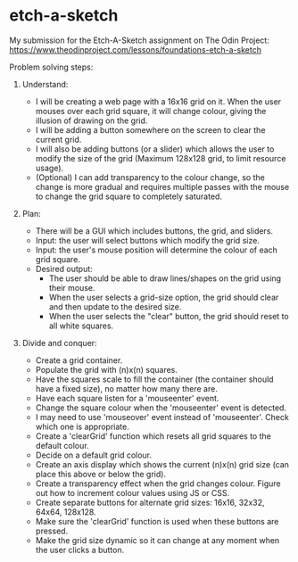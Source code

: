 # etch-a-sketch
My submission for the Etch-A-Sketch assignment on The Odin Project: https://www.theodinproject.com/lessons/foundations-etch-a-sketch

Problem solving steps:
1) Understand:
    - I will be creating a web page with a 16x16 grid on it. When the user mouses over each grid square, it will change colour, giving the illusion of drawing on the grid.
    - I will be adding a button somewhere on the screen to clear the current grid.
    - I will also be adding buttons (or a slider) which allows the user to modify the size of the grid (Maximum 128x128 grid, to limit resource usage).
    - (Optional) I can add transparency to the colour change, so the change is more gradual and requires multiple passes with the mouse to change the grid square to completely saturated.

2) Plan:
    - There will be a GUI which includes buttons, the grid, and sliders.
    - Input: the user will select buttons which modify the grid size.
    - Input: the user's mouse position will determine the colour of each grid square.
    - Desired output:
        - The user should be able to draw lines/shapes on the grid using their mouse.
        - When the user selects a grid-size option, the grid should clear and then update to the desired size.
        - When the user selects the "clear" button, the grid should reset to all white squares.

3) Divide and conquer:
    - Create a grid container.
    - Populate the grid with (n)x(n) squares.
    - Have the squares scale to fill the container (the container should have a fixed size), no matter how many there are.
    - Have each square listen for a 'mouseenter' event.
    - Change the square colour when the 'mouseenter' event is detected.
    - I may need to use 'mouseover' event instead of 'mouseenter'. Check which one is appropriate.
    - Create a 'clearGrid' function which resets all grid squares to the default colour.
    - Decide on a default grid colour.
    - Create an axis display which shows the current (n)x(n) grid size (can place this above or below the grid).
    - Create a transparency effect when the grid changes colour. Figure out how to increment colour values using JS or CSS.
    - Create separate buttons for alternate grid sizes: 16x16, 32x32, 64x64, 128x128.
    - Make sure the 'clearGrid' function is used when these buttons are pressed.
    - Make the grid size dynamic so it can change at any moment when the user clicks a button.

